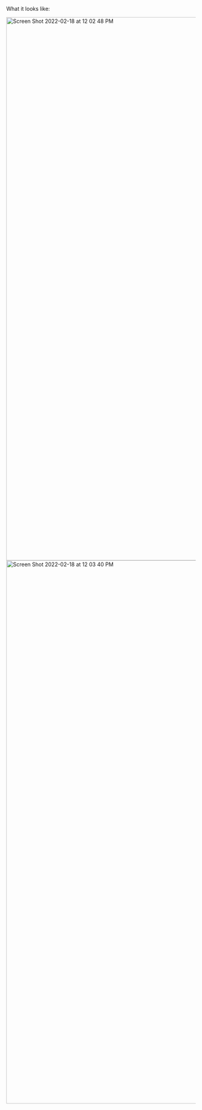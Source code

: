 What it looks like:

<img width="1440" alt="Screen Shot 2022-02-18 at 12 02 48 PM" src="https://user-images.githubusercontent.com/29503790/154729204-4e3d343e-b0df-4884-a39a-073a0d1cf0cb.png">

<img width="1440" alt="Screen Shot 2022-02-18 at 12 03 40 PM" src="https://user-images.githubusercontent.com/29503790/154729239-ea66a999-2342-48bd-a97e-0736b4298ab2.png">

